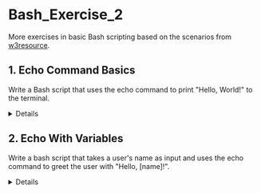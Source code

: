 # Bash_Exercise_2
More exercises in basic Bash scripting based on the scenarios from [w3resource](https://www.w3resource.com/bash-script-exercises/understanding-basic-commands.php).

## 1. Echo Command Basics

Write a Bash script that uses the echo command to print "Hello, World!" to the terminal.

<details>

```
#!bin/bash
echo Hello, World!
```
**Things to remember**: 
- Backslash to escape special characters if I want to preserve double quotations on the screen output: echo \"Hello, World!\";
- Single quotes are also possible, but a single quote within single quotes cannot be escaped: \'It\'s a me!\';
- Quotes are not necessary for simple text. Text within double quotes ignores some special symbols, while text within single quotes ignores all special symbols.
  
</details>

## 2. Echo With Variables

Write a bash script that takes a user's name as input and uses the echo command to greet the user with "Hello, [name]!".

<details>


  
</details>
